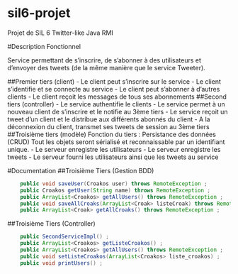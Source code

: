 ﻿sil6-projet
===========

Projet de SIL 6 Twitter-like Java RMI

#Description Fonctionnel

Service permettant de s’inscrire, de s’abonner à des utilisateurs et d’envoyer des tweets (de la même manière que le service Tweeter).

##Premier tiers (client)
    - Le client peut s’inscrire sur le service
    - Le client s’identifie et se connecte au service
    - Le client peut s’abonner à d’autres clients
    - Le client reçoit les messages de tous ses abonnements
##Second tiers (controller)
    - Le service authentifie le clients
    - Le service permet à un nouveau client de s’inscrire et le notifie au 3ème tiers
    - Le service reçoit un tweet d’un client et le distribue aux différents abonnés du client
    - A la déconnexion du client, transmet ses tweets de session au 3ème tiers
##Troisième tiers (modèle)
Fonction du tiers : Persistance des données (CRUD)
    Tout les objets seront sérialisé et reconnaissable par un identifiant unique.
    - Le serveur enregistre les utilisateurs
    - Le serveur enregistre les tweets
    - Le serveur fourni les utilisateurs ainsi que les tweets au service
    
#Documentation
##Troisième Tiers (Gestion BDD)
```java
	public void saveUser(Croakos user) throws RemoteException ;
	public Croakos getUser(String name) throws RemoteException ;
	public ArrayList<Croakos> getAllUsers() throws RemoteException ;
	public void saveAllCroaks(ArrayList<Croak> listeCroak) throws RemoteException ;
	public ArrayList<Croak> getAllCroaks() throws RemoteException ;
```
##Troisième Tiers (Controller)
```java
	public SecondServiceImpl() ;
	public ArrayList<Croakos> getListeCroakos() ;
	public ArrayList<Croakos> getAllUsers() throws RemoteException ;
	public void setListeCroakos(ArrayList<Croakos> liste_croakos) ;
	public void printUsers() ;
```
